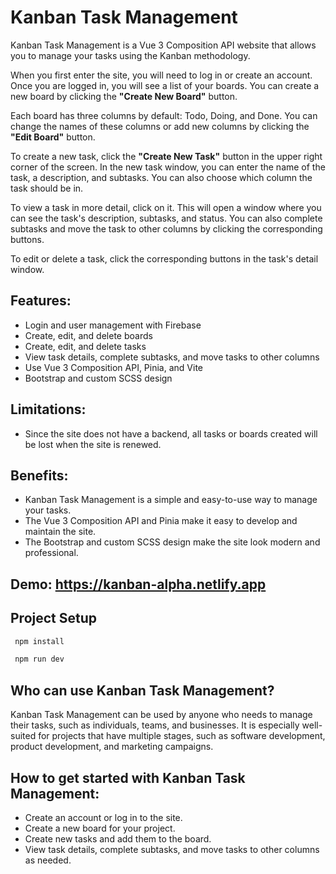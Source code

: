 
# Kanban Task Management

Kanban Task Management is a Vue 3 Composition API website that allows you to manage your tasks using the Kanban methodology.

When you first enter the site, you will need to log in or create an account. Once you are logged in, you will see a list of your boards. You can create a new board by clicking the **"Create New Board"** button.

Each board has three columns by default: Todo, Doing, and Done. You can change the names of these columns or add new columns by clicking the **"Edit Board"** button.

To create a new task, click the **"Create New Task"** button in the upper right corner of the screen. In the new task window, you can enter the name of the task, a description, and subtasks. You can also choose which column the task should be in.

To view a task in more detail, click on it. This will open a window where you can see the task's description, subtasks, and status. You can also complete subtasks and move the task to other columns by clicking the corresponding buttons.

To edit or delete a task, click the corresponding buttons in the task's detail window.



## Features:

- Login and user management with Firebase
- Create, edit, and delete boards
- Create, edit, and delete tasks
- View task details, complete subtasks, and move tasks to other columns
- Use Vue 3 Composition API, Pinia, and Vite
- Bootstrap and custom SCSS design


## Limitations:

- Since the site does not have a backend, all tasks or boards created will be lost when the site is renewed.


## Benefits:

- Kanban Task Management is a simple and easy-to-use way to manage your tasks.
- The Vue 3 Composition API and Pinia make it easy to develop and maintain the site.
- The Bootstrap and custom SCSS design make the site look modern and professional.


## Demo:  https://kanban-alpha.netlify.app



## Project Setup


```bash
 npm install
```

```bash
 npm run dev
```


## Who can use Kanban Task Management?

Kanban Task Management can be used by anyone who needs to manage their tasks, such as individuals, teams, and businesses. It is especially well-suited for projects that have multiple stages, such as software development, product development, and marketing campaigns.


## How to get started with Kanban Task Management:

- Create an account or log in to the site.
- Create a new board for your project.
- Create new tasks and add them to the board.
- View task details, complete subtasks, and move tasks to other columns as needed.